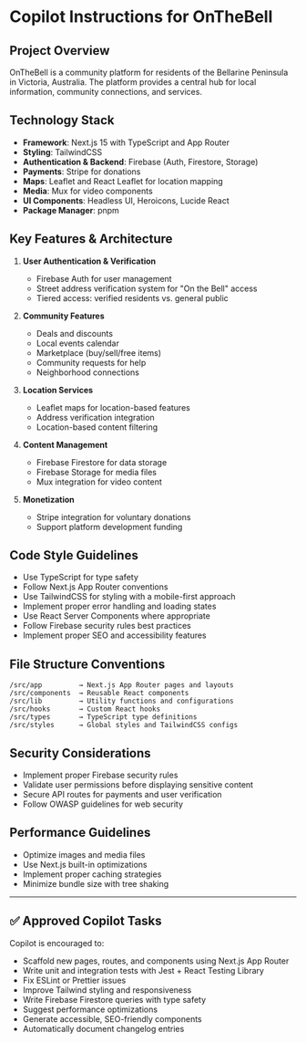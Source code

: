 # Copilot Instructions for OnTheBell

<!-- Use this file to provide workspace-specific custom instructions to Copilot. For more details, visit https://code.visualstudio.com/docs/copilot/copilot-customization#_use-a-githubcopilotinstructionsmd-file -->

## Project Overview

OnTheBell is a community platform for residents of the Bellarine Peninsula in
Victoria, Australia. The platform provides a central hub for local information,
community connections, and services.

## Technology Stack

- **Framework**: Next.js 15 with TypeScript and App Router
- **Styling**: TailwindCSS
- **Authentication & Backend**: Firebase (Auth, Firestore, Storage)
- **Payments**: Stripe for donations
- **Maps**: Leaflet and React Leaflet for location mapping
- **Media**: Mux for video components
- **UI Components**: Headless UI, Heroicons, Lucide React
- **Package Manager**: pnpm

## Key Features & Architecture

1. **User Authentication & Verification**

   - Firebase Auth for user management
   - Street address verification system for "On the Bell" access
   - Tiered access: verified residents vs. general public

2. **Community Features**

   - Deals and discounts
   - Local events calendar
   - Marketplace (buy/sell/free items)
   - Community requests for help
   - Neighborhood connections

3. **Location Services**

   - Leaflet maps for location-based features
   - Address verification integration
   - Location-based content filtering

4. **Content Management**

   - Firebase Firestore for data storage
   - Firebase Storage for media files
   - Mux integration for video content

5. **Monetization**
   - Stripe integration for voluntary donations
   - Support platform development funding

## Code Style Guidelines

- Use TypeScript for type safety
- Follow Next.js App Router conventions
- Use TailwindCSS for styling with a mobile-first approach
- Implement proper error handling and loading states
- Use React Server Components where appropriate
- Follow Firebase security rules best practices
- Implement proper SEO and accessibility features

## File Structure Conventions

```
/src/app         → Next.js App Router pages and layouts
/src/components  → Reusable React components
/src/lib         → Utility functions and configurations
/src/hooks       → Custom React hooks
/src/types       → TypeScript type definitions
/src/styles      → Global styles and TailwindCSS configs
```

## Security Considerations

- Implement proper Firebase security rules
- Validate user permissions before displaying sensitive content
- Secure API routes for payments and user verification
- Follow OWASP guidelines for web security

## Performance Guidelines

- Optimize images and media files
- Use Next.js built-in optimizations
- Implement proper caching strategies
- Minimize bundle size with tree shaking

---

## ✅ Approved Copilot Tasks

Copilot is encouraged to:

- Scaffold new pages, routes, and components using Next.js App Router
- Write unit and integration tests with Jest + React Testing Library
- Fix ESLint or Prettier issues
- Improve Tailwind styling and responsiveness
- Write Firebase Firestore queries with type safety
- Suggest performance optimizations
- Generate accessible, SEO-friendly components
- Automatically document changelog entries
